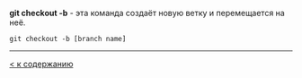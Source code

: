 **git checkout -b** - эта команда создаёт новую ветку и перемещается на неё.

```bash=
git checkout -b [branch name]
```

---
[< к содержанию](/readme.md)